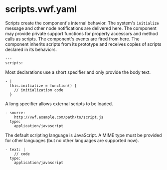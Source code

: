 scripts.vwf.yaml
=====================

Scripts create the component's internal behavior. The system's `initialize` message and other node notifications are delivered here. The component may provide private support functions for property
accessors and method calls as scripts. The component's events are fired from here. The component inherits scripts from its prototype and receives copies of scripts declared in its behaviors.

	---
	scripts:

Most declarations use a short specifier and only provide the body text.

	- |
	  this.initialize = function() {
		// initialization code
	  }

A long specifier allows external scripts to be loaded.

	- source:
		http://vwf.example.com/path/to/script.js
	  type:
		application/javascript

The default scripting language is JavaScript. A MIME type must be provided for other languages (but no other languages are supported now).

	- text: |
		// code
	  type:
		application/javascript

